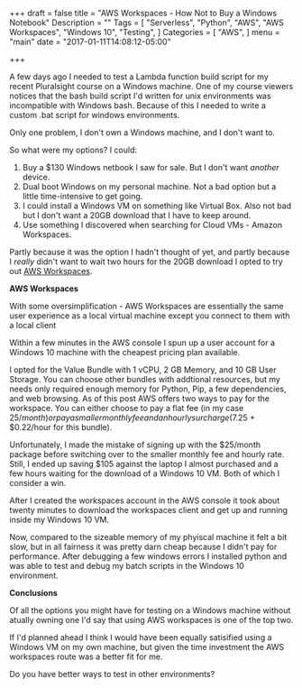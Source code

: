 +++
draft = false
title = "AWS Workspaces - How Not to Buy a Windows Notebook"
Description = ""
Tags = [
  "Serverless",
  "Python",
  "AWS",
  "AWS Workspaces",
  "Windows 10",
  "Testing",
]
Categories = [
  "AWS",
]
menu = "main"
date = "2017-01-11T14:08:12-05:00"

+++

A few days ago I needed to test a Lambda function build script for my recent Pluralsight course on a Windows machine. One of my course viewers notices that the bash build script I'd written for unix environments was incompatible with Windows bash. Because of this I needed to write a custom .bat script for windows environments.

Only one problem, I don't own a Windows machine, and I don't want to.

So what were my options? I could:

1. Buy a $130 Windows netbook I saw for sale. But I don't want _another_ device.
2. Dual boot Windows on my personal machine. Not a bad option but a little time-intensive to get going. 
3. I could install a Windows VM on something like Virtual Box. Also not bad but I don't want a 20GB download that I have to keep around.
4. Use something I discovered when searching for Cloud VMs - Amazon Workspaces.

Partly because it was the option I hadn't thought of yet, and partly because I _really_ didn't want to wait two hours for the 20GB download I opted to try out [AWS Workspaces](https://aws.amazon.com/workspaces/).

**AWS Workspaces**

With some oversimplification - AWS Workspaces are essentially the same user experience as a local virtual machine except you connect to them with a local client

Within a few minutes in the AWS console I spun up a user account for a Windows 10 machine with the cheapest pricing plan available.

I opted for the Value Bundle with 1 vCPU, 2 GB Memory, and 10 GB User Storage. You can choose other bundles with addtional resources, but my needs only required enough memory for Python, Pip, a few dependencies, and web browsing. As of this post AWS offers two ways to pay for the workspace. You can either choose to pay a flat fee (in my case $25/month) or pay a smaller monthly fee and an hourly surcharge ($7.25 + $0.22/hour for this bundle).

Unfortunately, I made the mistake of signing up with the $25/month package before switching over to the smaller monthly fee and hourly rate. Still, I ended up saving $105 against the laptop I almost purchased and a few hours waiting for the download of a Windows 10 VM. Both of which I consider a win.

After I created the workspaces account in the AWS console it took about twenty minutes to download the workspaces client and get up and running inside my Windows 10 VM.

Now, compared to the sizeable memory of my phyiscal machine it felt a bit slow, but in all fairness it was pretty darn cheap because I didn't pay for performance. After debugging a few windows errors I installed python and was able to test and debug my batch scripts in the Windows 10 environment.

**Conclusions**

Of all the options you might have for testing on a Windows machine without atually owning one I'd say that using AWS workspaces is one of the top two. 

If I'd planned ahead I think I would have been equally satisified using a Windows VM on my own machine, but given the time investment the AWS workspaces route was a better fit for me.

Do you have better ways to test in other environments?